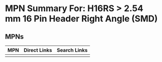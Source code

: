 



# MPN Summary For: H16RS > 2.54 mm 16 Pin Header Right Angle (SMD)

## MPNs
  

|MPN|Direct Links|Search Links|
| :--- | :--- | :--- |
||||

